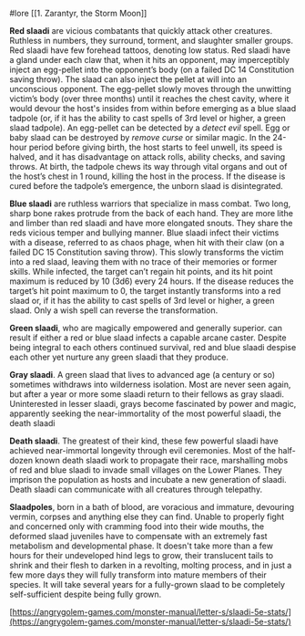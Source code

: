 #lore [[1. Zarantyr, the Storm Moon]]

**Red slaadi** are vicious combatants that quickly attack other creatures. Ruthless in numbers, they surround, torment, and slaughter smaller groups. Red slaadi have few forehead tattoos, denoting low status.
Red slaadi have a gland under each claw that, when it hits an opponent, may imperceptibly inject an egg-pellet into the opponent’s body (on a failed DC 14 Constitution saving throw). The slaad can also inject the pellet at will into an unconscious opponent. The egg-pellet slowly moves through the unwitting victim’s body (over three months) until it reaches the chest cavity, where it would devour the host's insides from within before emerging as a blue slaad tadpole (or, if it has the ability to cast spells of 3rd level or higher, a green slaad tadpole).
An egg-pellet can be detected by a *detect evil* spell. Egg or baby slaad can be destroyed by *remove curse* or similar magic.
In the 24-hour period before giving birth, the host starts to feel unwell, its speed is halved, and it has disadvantage on attack rolls, ability checks, and saving throws. At birth, the tadpole chews its way through vital organs and out of the host’s chest in 1 round, killing the host in the process. If the disease is cured before the tadpole’s emergence, the unborn slaad is disintegrated.

**Blue slaadi** are ruthless warriors that specialize in mass combat. Two long, sharp bone rakes protrude from the back of each hand. They are more lithe and limber than red slaadi and have more elongated snouts. They share the reds vicious temper and bullying manner.
Blue slaadi infect their victims with a disease, referred to as chaos phage, when hit with their claw (on a failed DC 15 Constitution saving throw). This slowly transforms the victim into a red slaad, leaving them with no trace of their memories or former skills.
While infected, the target can’t regain hit points, and its hit point maximum is reduced by 10 (3d6) every 24 hours. If the disease reduces the target’s hit point maximum to 0, the target instantly transforms into a red slaad or, if it has the ability to cast spells of 3rd level or higher, a green slaad. Only a wish spell can reverse the transformation.

**Green slaadi**, who are magically empowered and generally superior. can result if either a red or blue slaad infects a capable arcane caster. Despite being integral to each others continued survival, red and blue slaadi despise each other yet nurture any green slaadi that they produce.

**Gray slaadi**. A green slaad that lives to advanced age (a century or so) sometimes withdraws into wilderness isolation. Most are never seen again, but after a year or more some slaadi return to their fellows as gray slaadi. Uninterested in lesser slaadi, grays become fascinated by power and magic, apparently seeking the near-immortality of the most powerful slaadi, the death slaadi

**Death slaadi**. The greatest of their kind, these few powerful slaadi have achieved near-immortal longevity through evil ceremonies. Most of the half-dozen known death slaadi work to propagate their race, marshalling mobs of red and blue slaadi to invade small villages on the Lower Planes. They imprison the population as hosts and incubate a new generation of slaadi. Death slaadi can communicate with all creatures through telepathy.

**Slaadpoles**, born in a bath of blood, are voracious and immature, devouring vermin, corpses and anything else they can find. Unable to properly fight and concerned only with cramming food into their wide mouths, the deformed slaad juveniles have to compensate with an extremely fast metabolism and developmental phase. It doesn't take more than a few hours for their undeveloped hind legs to grow, their translucent tails to shrink and their flesh to darken in a revolting, molting process, and in just a few more days they will fully transform into mature members of their species. It will take several years for a fully-grown slaad to be completely self-sufficient despite being fully grown.

[https://angrygolem-games.com/monster-manual/letter-s/slaadi-5e-stats/](https://angrygolem-games.com/monster-manual/letter-s/slaadi-5e-stats/)